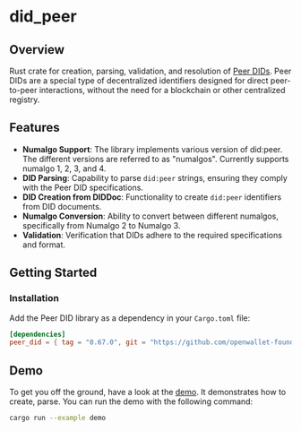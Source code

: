 # did_peer

## Overview

Rust crate for creation, parsing, validation, and resolution of [Peer DIDs](https://identity.foundation/peer-did-method-spec).
Peer DIDs are a special type of decentralized identifiers designed for direct peer-to-peer interactions, without the
need for a blockchain or other centralized registry.

## Features

- **Numalgo Support**: The library implements various version of did:peer. The different versions are referred to as "numalgos".
  Currently supports numalgo 1, 2, 3, and 4.
- **DID Parsing**: Capability to parse `did:peer` strings, ensuring they comply with the Peer DID specifications.
- **DID Creation from DIDDoc**: Functionality to create `did:peer` identifiers from DID documents.
- **Numalgo Conversion**: Ability to convert between different numalgos, specifically from Numalgo 2 to Numalgo 3.
- **Validation**: Verification that DIDs adhere to the required specifications and format.

## Getting Started

### Installation

Add the Peer DID library as a dependency in your `Cargo.toml` file:

```toml
[dependencies]
peer_did = { tag = "0.67.0", git = "https://github.com/openwallet-foundation/vcx" }
```

## Demo

To get you off the ground, have a look at the [demo](examples/demo.rs). It demonstrates how to create, parse. You can
run the demo with the following command:

```bash
cargo run --example demo
```
